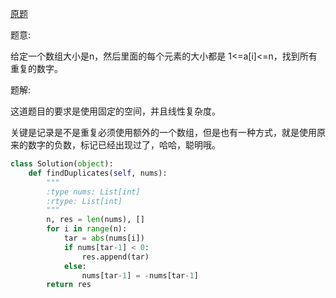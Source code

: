 [原题](https://leetcode.com/problems/find-all-duplicates-in-an-array)

题意:


给定一个数组大小是n，然后里面的每个元素的大小都是 1<=a[i]<=n，找到所有重复的数字。


题解:


这道题目的要求是使用固定的空间，并且线性复杂度。

关键是记录是不是重复必须使用额外的一个数组，但是也有一种方式，就是使用原来的数字的负数，标记已经出现过了，哈哈，聪明哦。

```Python
class Solution(object):
    def findDuplicates(self, nums):
        """
        :type nums: List[int]
        :rtype: List[int]
        """
        n, res = len(nums), []
        for i in range(n):
            tar = abs(nums[i])
            if nums[tar-1] < 0:
                res.append(tar)
            else:
                nums[tar-1] = -nums[tar-1]
        return res
```
